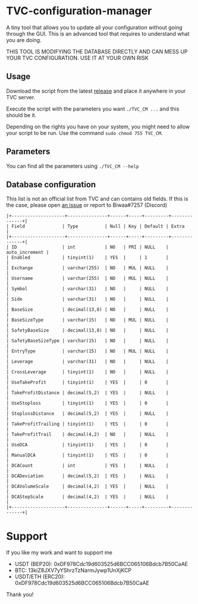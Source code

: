 # TVC-configuration-manager
A tiny tool that allows you to update all your configuration without going through the GUI. This is an advanced tool that requires to understand what you are doing.

THIS TOOL IS MODIFYING THE DATABASE DIRECTLY AND CAN MESS UP YOUR TVC CONFIGURATION. USE IT AT YOUR OWN RISK
## Usage
Download the script from the latest [release](https://github.com/triat/TVC-configuration-manager/releases) and place it anywhere in your TVC server.

Execute the script with the parameters you want `./TVC_CM ...` and this should be it.

Depending on the rights you have on your system, you might need to allow your script to be run. Use the command `sudo chmod 755 TVC_CM`.

## Parameters
You can find all the parameters using `./TVC_CM --help`

## Database configuration
This list is not an official list from TVC and can contains old fields. If this is the case, please open [an issue](https://github.com/triat/TVC-configuration-manager/issues) or report to Biwaa#7257 (Discord)

```
|+--------------------+---------------+------+-----+---------+--------------+|
| Field              | Type          | Null | Key | Default | Extra          |
|+--------------------+---------------+------+-----+---------+--------------+|
| ID                 | int           | NO   | PRI | NULL    | auto_increment |
| Enabled            | tinyint(1)    | YES  |     | 1       |                |
| Exchange           | varchar(255)  | NO   | MUL | NULL    |                |
| Username           | varchar(255)  | NO   | MUL | NULL    |                |
| Symbol             | varchar(31)   | NO   |     | NULL    |                |
| Side               | varchar(31)   | NO   |     | NULL    |                |
| BaseSize           | decimal(13,8) | NO   |     | NULL    |                |
| BaseSizeType       | varchar(15)   | NO   | MUL | NULL    |                |
| SafetyBaseSize     | decimal(13,8) | NO   |     | NULL    |                |
| SafetyBaseSizeType | varchar(15)   | NO   |     | NULL    |                |
| EntryType          | varchar(15)   | NO   | MUL | NULL    |                |
| Leverage           | varchar(31)   | NO   |     | NULL    |                |
| CrossLeverage      | tinyint(1)    | NO   |     | NULL    |                |
| UseTakeProfit      | tinyint(1)    | YES  |     | 0       |                |
| TakeProfitDistance | decimal(5,2)  | YES  |     | NULL    |                |
| UseStoploss        | tinyint(1)    | YES  |     | 0       |                |
| StoplossDistance   | decimal(5,2)  | YES  |     | NULL    |                |
| TakeProfitTrailing | tinyint(1)    | YES  |     | 0       |                |
| TakeProfitTrail    | decimal(4,2)  | NO   |     | NULL    |                |
| UseDCA             | tinyint(1)    | YES  |     | 0       |                |
| ManualDCA          | tinyint(1)    | YES  |     | 0       |                |
| DCACount           | int           | YES  |     | NULL    |                |
| DCADeviation       | decimal(5,2)  | YES  |     | NULL    |                |
| DCAVolumeScale     | decimal(4,2)  | YES  |     | NULL    |                |
| DCAStepScale       | decimal(4,2)  | YES  |     | NULL    |                |
|+--------------------+---------------+------+-----+---------+--------------+|
```

# Support
If you like my work and want to support me

- USDT (BEP20): 0xDF978Cdc19d603525d6BCC065106Bdcb7B50CaAE
- BTC: 13kiZ8JXV7yYShrzTzNarmJywp1UnXjKCP
- USDT/ETH (ERC20): 0xDF978Cdc19d603525d6BCC065106Bdcb7B50CaAE

Thank you!
